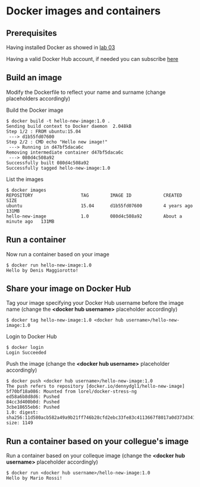 # Docker images and containers

## Prerequisites

Having installed Docker as showed in [lab 03](../03-Docker_installation/README.md)

Having a valid Docker Hub account, if needed you can subscribe [here](https://hub.docker.com)

## Build an image

Modify the Dockerfile to reflect your name and surname (change <NOME> <COGNOME> placeholders accordingly)

Build the Docker image

```console
$ docker build -t hello-new-image:1.0 .
Sending build context to Docker daemon  2.048kB
Step 1/2 : FROM ubuntu:15.04
 ---> d1b55fd07600
Step 2/2 : CMD echo "Hello new image!"
 ---> Running in d47bf5daca6c
Removing intermediate container d47bf5daca6c
 ---> 080d4c508a92
Successfully built 080d4c508a92
Successfully tagged hello-new-image:1.0
```

List the images

```console
$ docker images
REPOSITORY                  TAG        IMAGE ID            CREATED              SIZE
ubuntu                      15.04      d1b55fd07600        4 years ago          131MB
hello-new-image             1.0        080d4c508a92        About a minute ago   131MB
```

## Run a container

Now run a container based on your image

```console
$ docker run hello-new-image:1.0
Hello by Denis Maggiorotto!
```


## Share your image on Docker Hub

Tag your image specifying your Docker Hub username before the image name (change the **\<docker hub username\>** placeholder accordingly)

```console
$ docker tag hello-new-image:1.0 <docker hub username>/hello-new-image:1.0
```

Login to Docker Hub

```console
$ docker login
Login Succeeded
```

Push the image (change the **\<docker hub username\>** placeholder accordingly)

```console
$ docker push <docker hub username>/hello-new-image:1.0 
The push refers to repository [docker.io/dennydgl1/hello-new-image]
5f70bf18a086: Mounted from lorel/docker-stress-ng
ed58a6b8d8d6: Pushed
84cc3d400b0d: Pushed
3cbe18655eb6: Pushed
1.0: digest: sha256:11d580acb582a49a9b21ff746b28cfd2ebc33fe83c4113667f8017a0d373d341 size: 1149
```

## Run a container based on your collegue's image

Run a container based on your colleque image (change the **\<docker hub username\>** placeholder accordingly)

```console
$ docker run <docker hub username>/hello-new-image:1.0
Hello by Mario Rossi!
```



